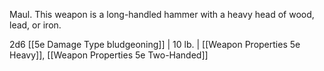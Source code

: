 Maul. This weapon is a long-handled hammer with a heavy head of wood, lead, or iron.

2d6 [[5e Damage Type bludgeoning]] | 10 lb. | [[Weapon Properties 5e Heavy]], [[Weapon Properties 5e Two-Handed]] 